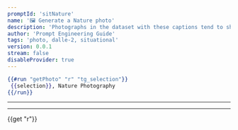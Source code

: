 ```yaml
---
promptId: 'sitNature'
name: '🖼️ Generate a Nature photo'
description: 'Photographs in the dataset with these captions tend to showcase animals/nature in extraordinary positions and situations, works similarly to “Award-Winning” but is only for nature. This will also make animals/nature look more real and accurate.'
author: 'Prompt Engineering Guide'
tags: 'photo, dalle-2, situational'
version: 0.0.1
stream: false
disableProvider: true
---
```

```handlebars
{{#run "getPhoto" "r" "tg_selection"}}
 {{selection}}, Nature Photography
{{/run}}
```
***
***
{{get "r"}}
